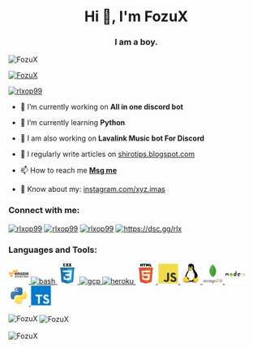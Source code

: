 <h1 align="center">Hi 👋, I'm FozuX</h1>
<h3 align="center">I am a boy.</h3>

<p align="left"> <img src="https://komarev.com/ghpvc/?username=FozuX&label=Profile%20views&color=0e75b6&style=flat" alt="FozuX" /> </p>

<p align="left"> <a href="https://github.com/ryo-ma/github-profile-trophy"><img src="https://github-profile-trophy.vercel.app/?username=FozuX" alt="FozuX" /></a> </p>

<p align="left"> <a href="https://twitter.com/TomoNBz" target="blank"><img src="https://img.shields.io/twitter/follow/TomoNBz?logo=twitter&style=for-the-badge" alt="rlxop99" /></a> </p>

- 🔭 I’m currently working on **All in one discord bot**

- 🌱 I’m currently learning **Python**

- 🔭 I am also working on **Lavalink Music bot For Discord**

- 📝 I regularly write articles on [shirotips.blogspot.com](https://shirotips.blogspot.com/)

- 📫 How to reach me **[Msg me](https://discord.gg/eF49v3AVJS)**

- 📄 Know about my: [instagram.com/xyz.imas](https://www.instagram.com/xyz.imas/)

<h3 align="left">Connect with me:</h3>
<p align="left">
<a href="https://twitter.com/TomoNBz" target="blank"><img align="center" src="https://raw.githubusercontent.com/rahuldkjain/github-profile-readme-generator/master/src/images/icons/Social/twitter.svg" alt="rlxop99" height="30" width="40" /></a>
<a href="https://www.instagram.com/xyz.imas/" target="blank"><img align="center" src="https://raw.githubusercontent.com/rahuldkjain/github-profile-readme-generator/master/src/images/icons/Social/instagram.svg" alt="rlxop99" height="30" width="40" /></a>
<a href="https://shirotips.blogspot.com/" target="blank"><img align="center" src="https://raw.githubusercontent.com/rahuldkjain/github-profile-readme-generator/master/src/images/icons/Social/blogger.svg" alt="rlxop99" height="30" width="40" /></a>
<a href="https://discord.gg/eF49v3AVJS" target="blank"><img align="center" src="https://raw.githubusercontent.com/rahuldkjain/github-profile-readme-generator/master/src/images/icons/Social/discord.svg" alt="https://dsc.gg/rlx" height="30" width="40" /></a>
</p>

<h3 align="left">Languages and Tools:</h3>
<p align="left"> <a href="https://aws.amazon.com" target="_blank" rel="noreferrer"> <img src="https://raw.githubusercontent.com/devicons/devicon/master/icons/amazonwebservices/amazonwebservices-original-wordmark.svg" alt="aws" width="40" height="40"/> </a> <a href="https://www.gnu.org/software/bash/" target="_blank" rel="noreferrer"> <img src="https://www.vectorlogo.zone/logos/gnu_bash/gnu_bash-icon.svg" alt="bash" width="40" height="40"/> </a> <a href="https://www.w3schools.com/css/" target="_blank" rel="noreferrer"> <img src="https://raw.githubusercontent.com/devicons/devicon/master/icons/css3/css3-original-wordmark.svg" alt="css3" width="40" height="40"/> </a> <a href="https://cloud.google.com" target="_blank" rel="noreferrer"> <img src="https://www.vectorlogo.zone/logos/google_cloud/google_cloud-icon.svg" alt="gcp" width="40" height="40"/> </a> <a href="https://heroku.com" target="_blank" rel="noreferrer"> <img src="https://www.vectorlogo.zone/logos/heroku/heroku-icon.svg" alt="heroku" width="40" height="40"/> </a> <a href="https://www.w3.org/html/" target="_blank" rel="noreferrer"> <img src="https://raw.githubusercontent.com/devicons/devicon/master/icons/html5/html5-original-wordmark.svg" alt="html5" width="40" height="40"/> </a> <a href="https://developer.mozilla.org/en-US/docs/Web/JavaScript" target="_blank" rel="noreferrer"> <img src="https://raw.githubusercontent.com/devicons/devicon/master/icons/javascript/javascript-original.svg" alt="javascript" width="40" height="40"/> </a> <a href="https://www.linux.org/" target="_blank" rel="noreferrer"> <img src="https://raw.githubusercontent.com/devicons/devicon/master/icons/linux/linux-original.svg" alt="linux" width="40" height="40"/> </a> <a href="https://www.mongodb.com/" target="_blank" rel="noreferrer"> <img src="https://raw.githubusercontent.com/devicons/devicon/master/icons/mongodb/mongodb-original-wordmark.svg" alt="mongodb" width="40" height="40"/> </a> <a href="https://nodejs.org" target="_blank" rel="noreferrer"> <img src="https://raw.githubusercontent.com/devicons/devicon/master/icons/nodejs/nodejs-original-wordmark.svg" alt="nodejs" width="40" height="40"/> </a> <a href="https://www.python.org" target="_blank" rel="noreferrer"> <img src="https://raw.githubusercontent.com/devicons/devicon/master/icons/python/python-original.svg" alt="python" width="40" height="40"/> </a> <a href="https://www.typescriptlang.org/" target="_blank" rel="noreferrer"> <img src="https://raw.githubusercontent.com/devicons/devicon/master/icons/typescript/typescript-original.svg" alt="typescript" width="40" height="40"/> </a> </p>

<p><img align="left" src="https://github-readme-stats.vercel.app/api/top-langs?username=FozuX&show_icons=true&locale=en&layout=compact" alt="FozuX" /></p>

<p>&nbsp;<img align="center" src="https://github-readme-stats.vercel.app/api?username=FozuX&show_icons=true&locale=en" alt="FozuX" /></p>

<p><img align="center" src="https://github-readme-streak-stats.herokuapp.com/?user=FozuX&" alt="FozuX" /></p>

